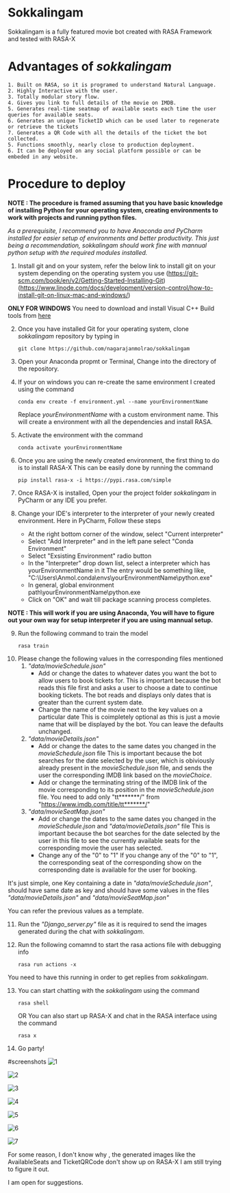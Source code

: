 # Sokkalingam
Sokkalingam is a fully featured movie bot created with RASA Framework and tested with RASA-X

# Advantages of *sokkalingam*
	1. Built on RASA, so it is programed to understand Natural Language.
	2. Highly Interactive with the user.
	3. Totally modular story flow.
	4. Gives you link to full details of the movie on IMDB.
	5. Generates real-time seatmap of available seats each time the user queries for available seats.
	6. Generates an unique TicketID which can be used later to regenerate or retrieve the tickets
	7. Generates a QR Code with all the details of the ticket the bot collected.
	5. Functions smoothly, nearly close to production deployment.
	6. It can be deployed on any social platform possible or can be embeded in any website.
	
# Procedure to deploy

**NOTE : The procedure is framed assuming that you have basic knowledge of installing Python for your operating system, creating environments to work with projects and running python files.**
	
*As a prerequisite, I recommend you to have Anaconda and PyCharm installed for easier setup of environments and better productivity. 
This just being a recommendation, *sokkalingam* should work fine with mannual python setup with the required modules installed.* 
	
1. Install git and on your system, refer the below link to install git on your system depending on the operating system you use
(https://git-scm.com/book/en/v2/Getting-Started-Installing-Git)
(https://www.linode.com/docs/development/version-control/how-to-install-git-on-linux-mac-and-windows/)

**ONLY FOR WINDOWS**
You need to download and install Visual C++ Build tools from [here](https://visualstudio.microsoft.com/visual-cpp-build-tools/)

2. Once you have installed Git for your operating system, clone *sokkalingam* repository by typing in 
	```
	git clone https://github.com/nagarajanmolrao/sokkalingam
	```
3. Open your Anaconda propmt or Terminal, Change into the directory of the repository.

4. If your on windows you can re-create the same environment I created using the command
	```
	conda env create -f environment.yml --name yourEnvironmentName
	```
	Replace *yourEnvironmentName* with a custom environment name.
	This will create a environment with all the dependencies and install RASA.
5. Activate the environment with the command 
	```
	conda activate yourEnvironmentName
	```
	
6. Once you are using the newly created environment, the first thing to do is to install RASA-X
This can be easily done by running the command
	```
	pip install rasa-x -i https://pypi.rasa.com/simple
	```
	
7. Once RASA-X is installed, Open your the project folder *sokkalingam* in PyCharm or any IDE you prefer.

8. Change your IDE's interpreter to the interpreter of your newly created environment.
Here in PyCharm, Follow these steps
	- At the right bottom corner of the window, select "Current interpreter"
	- Select "Add Interpreter" and in the left pane select "Conda Environment"
	- Select "Exsisting Environment" radio button
	- In the "Interpreter" drop down list, select a interpreter which has yourEnvironmentName in it
	   The entry would be something like,
		"C:\Users\Anmol\.conda\envs\yourEnvironmentName\python.exe"
	- In general,
	global environment path\yourEnvironmentName\python.exe
	- Click on "OK" and wait till package scanning process completes.
		
**NOTE : This will work if you are using Anaconda, You will have to figure out your own way for setup interpreter if you are using mannual setup.**

9. Run the following command to train the model
	```
	rasa train
	```
10. Please change the following values in the corresponding files mentioned
	1. *"data/movieSchedule.json"*
		- Add or change the dates to whatever dates you want the bot to allow users to book tickets for.
			This is important because the bot reads this file first and asks a user to choose a date to continue booking tickets.
			The bot reads and displays only dates that is greater than the current system date.
		- Change the name of the movie next to the key values on a particular date
			This is coimpletely optional as this is just a movie name that will be displayed by the bot.
			You can leave the defaults unchanged.
	2. *"data/movieDetails.json"*
		- Add or change the dates to the same dates you changed in the *movieSchedule.json* file
			This is important because the bot searches for the date selected by the user, which is obiviously already present in the *movieSchedule.json* file, and 				sends the user the corresponding IMDB link based on the *movieChoice*.
		- Add or change the terminating string of the IMDB link of the movie corresponding to its position in the *movieSchedule.json* file.
			You need to add only "tt*******/" from "https://www.imdb.com/title/tt*******/"
	3. *"data/movieSeatMap.json"*
		- Add or change the dates to the same dates you changed in the *movieSchedule.json* and *"data/movieDetails.json"* file
			This is important because the bot searches for the date selected by the user in this file to see the currently available seats for the corresponding 					movie the user has selected.
		- Change any of the "0" to "1"
			If you change any of the "0" to "1", the corresponding seat of the corresponding show on the corresponding date is available for the user for booking.
		
It's just simple, one Key containing a date in *"data/movieSchedule.json"*, should have same date as key and should have some values in the files *"data/movieDetails.json"* and *"data/movieSeatMap.json"*

You can refer the previous values as a template.
	
11. Run the *"Django_server.py"* file as it is required to send the images generated during the chat with *sokkalingam*.

12. Run the following comamnd to start the rasa actions file with debugging info
	```
	rasa run actions -x
	```
You need to have this running in order to get replies from *sokkalingam*.

13. You can start chatting with the *sokkalingam* using the command	
	```
	rasa shell
	```
	OR 
	You can also start up RASA-X and chat in the RASA interface using the command
	```
	rasa x
	```
	
14. Go party!

#screenshots
![1](Screenshots/1.jpg?raw=true)

![2](Screenshots/2.jpg?raw=true)

![3](Screenshots/3.jpg?raw=true)

![4](Screenshots/4.jpg?raw=true)

![5](Screenshots/5.jpg?raw=true)

![6](Screenshots/6.jpg?raw=true)

![7](Screenshots/7.jpg?raw=true)

	
For some reason, I don't know why , the generated images like the AvailableSeats and TicketQRCode don't show up on RASA-X
I am still trying to figure it out.
	
I am open for suggestions.
	
